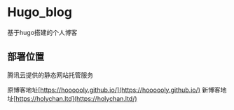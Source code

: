 # Hugo_blog

基于hugo搭建的个人博客

## 部署位置

腾讯云提供的静态网站托管服务


原博客地址[https://hoooooly.github.io/](https://hoooooly.github.io/)
新博客地址[https://holychan.ltd](https://holychan.ltd/)

